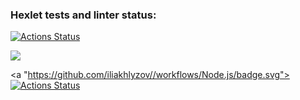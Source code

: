 ### Hexlet tests and linter status:
[![Actions Status](https://github.com/iliakhlyzov/backend-project-lvl1/workflows/hexlet-check/badge.svg)](https://github.com/iliakhlyzov/backend-project-lvl1/actions)

<a href="https://codeclimate.com/github/codeclimate/codeclimate/maintainability"><img src="https://api.codeclimate.com/v1/badges/a99a88d28ad37a79dbf6/maintainability" /></a>

<a "https://github.com/iliakhlyzov//workflows/Node.js/badge.svg">
[![Actions Status](https://github.com/iliakhlyzov/backend-project-lvl1/workflows/Node.js/badge.svg)](https://github.com/iliakhlyzov/backend-project-lvl1/actions)